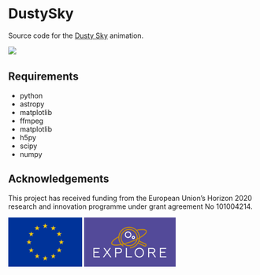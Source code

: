 # DustySky

Source code for the [Dusty Sky](https://www.youtube.com/watch?v=K2hwjD5D7L0) animation.

<img src='assets/Cumulative_extinction.gif height=200' />

## Requirements

- python
- astropy
- matplotlib
- ffmpeg
- matplotlib
- h5py
- scipy
- numpy

## Acknowledgements

This project has received funding from the European Union’s Horizon 2020 research and innovation programme under grant agreement No 101004214. 

<img src='assets/logoEU.jpg' height='100' /> <img src='assets/Explore_Logo_Box.png' height='100' />
